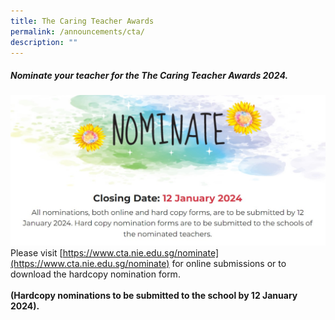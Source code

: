 ```yaml
---
title: The Caring Teacher Awards
permalink: /announcements/cta/
description: ""
---
```

##### Nominate your teacher for the The Caring Teacher Awards 2024.

![](/images/Annoucements/caring%20teacher.jpg)
<br> Please visit [https://www.cta.nie.edu.sg/nominate](https://www.cta.nie.edu.sg/nominate) for online submissions or to download the hardcopy nomination form.
<br><br>
**(Hardcopy nominations to be submitted to the school by 12 January 2024).**